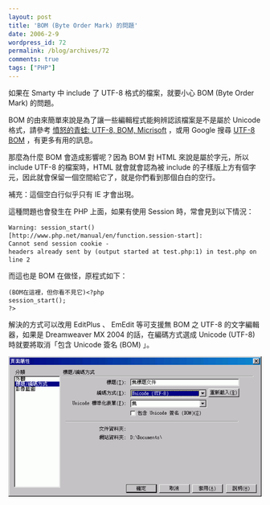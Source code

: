 ```yaml
---
layout: post
title: 'BOM (Byte Order Mark) 的問題'
date: 2006-2-9
wordpress_id: 72
permalink: /blog/archives/72
comments: true
tags: ["PHP"]
---
```


如果在 Smarty 中 include 了 UTF-8 格式的檔案，就要小心 BOM (Byte Order Mark) 的問題。

BOM 的由來簡單來說是為了讓一些編輯程式能夠辨認該檔案是不是屬於 Unicode 格式，請參考 [憤怒的青蛙: UTF-8, BOM, Micrisoft](http://blog.cdpa.nsysu.edu.tw/zmx/archives/001058.html) ，或用 Google 搜尋 [UTF-8 BOM](http://www.google.com.tw/search?hl=zh-TW&amp;rls=GGGL%2CGGGL%3A2005-09%2CGGGL%3Azh-TW&amp;q=utf-8+bom&amp;btnG=%E6%90%9C%E5%B0%8B&amp;meta=lr%3Dlang_zh-TW) ，有更多有用的訊息。

那麼為什麼 BOM 會造成影響呢？因為 BOM 對 HTML 來說是屬於字元，所以 include UTF-8 的檔案時，HTML 就會就會認為被 include 的子樣版上方有個字元，因此就會保留一個空間給它了，就是你們看到那個白白的空行。

補充：這個空白行似乎只有 IE 才會出現。

這種問題也會發生在 PHP 上面，如果有使用 Session 時，常會見到以下情況：

```
Warning: session_start() [http://www.php.net/manual/en/function.session-start]:
Cannot send session cookie -
headers already sent by (output started at test.php:1) in test.php on line 2

```

而這也是 BOM 在做怪，原程式如下：

```
(BOM在這裡，但你看不見它)<?php
session_start();
?>

```

解決的方式可以改用 EditPlus 、 EmEdit 等可支援無 BOM 之 UTF-8 的文字編輯器，如果是 Dreamweaver MX 2004 的話，在編碼方式選成 Unicode (UTF-8) 時就要將取消「包含 Unicode 簽名 (BOM) 」。 

![Dreamweaver BOM](/resources/bom/dw_bom.gif)
